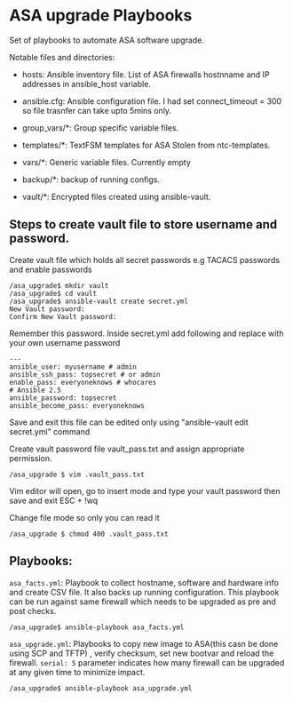 ASA upgrade Playbooks
=====================

Set of playbooks to automate ASA software upgrade.


Notable files and directories:

* hosts: Ansible inventory file. List of ASA firewalls hostnname and IP addresses in ansible_host variable. 

* ansible.cfg: Ansible configuration file. I had set connect_timeout = 300 so file trasnfer can take upto 5mins only. 

* group_vars/*: Group specific variable files.

* templates/*: TextFSM templates for ASA Stolen from ntc-templates. 

* vars/*: Generic variable files. Currently empty

* backup/*: backup of running configs.

* vault/*: Encrypted files created using ansible-vault. 

## Steps to create vault file to store username and password.

Create vault file which holds all secret passwords e.g TACACS passwords and enable passwords

	/asa_upgrade$ mkdir vault
	/asa_upgrade$ cd vault
	/asa_upgrade$ ansible-vault create secret.yml
	New Vault password:
	Confirm New Vault password:

Remember this password. Inside secret.yml add following and replace with your own username password

	---
	ansible_user: myusername # admin
	ansible_ssh_pass: topsecret # or admin
	enable_pass: everyoneknows # whocares
	# Ansible 2.5
	ansible_password: topsecret
	ansible_become_pass: everyoneknows

Save and exit this file can be edited only using "ansible-vault edit secret.yml" command

Create vault password file vault_pass.txt and assign appropriate permission. 

	/asa_upgrade $ vim .vault_pass.txt

Vim editor will open, go to insert mode and type your vault password then save and exit ESC + !wq

Change file mode so only you can read it

	/asa_upgrade $ chmod 400 .vault_pass.txt

## Playbooks:

```asa_facts.yml```: Playbook to collect hostname, software and hardware info and create CSV file. It also backs up running configuration. This playbook can be run against same firewall which 
needs to be upgraded as pre and post checks.
 
	/asa_upgrade$ ansible-playbook asa_facts.yml


```asa_upgrade.yml```: Playbooks to copy new image to ASA(this casn be done using SCP and TFTP) , verify checksum, set new bootvar and reload the firewall. ```serial: 5``` parameter indicates 
how many firewall can be upgraded at any given time to minimize impact. 

	/asa_upgrade$ ansible-playbook asa_upgrade.yml

